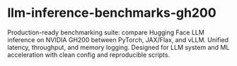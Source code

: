 # llm-inference-benchmarks-gh200
Production-ready benchmarking suite: compare Hugging Face LLM inference on NVIDIA GH200 between PyTorch, JAX/Flax, and vLLM. Unified latency, throughput, and memory logging.  Designed for LLM system and ML acceleration with clean config and reproducible scripts.
